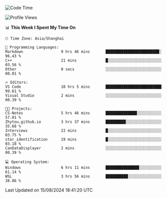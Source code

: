 <!--START_SECTION:waka-->
![Code Time](http://img.shields.io/badge/Code%20Time-1%2C902%20hrs%2040%20mins-blue)

![Profile Views](http://img.shields.io/badge/Profile%20Views-3-blue)

📊 **This Week I Spent My Time On** 

```text
🕑︎ Time Zone: Asia/Shanghai

💬 Programming Languages: 
Markdown                 9 hrs 46 mins       ████████████████████████░   96.43 % 
C++                      21 mins             █░░░░░░░░░░░░░░░░░░░░░░░░   03.56 % 
Other                    0 secs              ░░░░░░░░░░░░░░░░░░░░░░░░░   00.01 % 

🔥 Editors: 
VS Code                  10 hrs 5 mins       █████████████████████████   99.61 % 
Visual Studio            2 mins              ░░░░░░░░░░░░░░░░░░░░░░░░░   00.39 % 

🐱‍💻 Projects: 
CS-Notes                 5 hrs 46 mins       ██████████████░░░░░░░░░░░   57.01 % 
Zhytou.github.io         3 hrs 37 mins       █████████░░░░░░░░░░░░░░░░   35.68 % 
Interviews               22 mins             █░░░░░░░░░░░░░░░░░░░░░░░░   03.75 % 
star_identification      19 mins             █░░░░░░░░░░░░░░░░░░░░░░░░   03.18 % 
CanDataDisplayer         2 mins              ░░░░░░░░░░░░░░░░░░░░░░░░░   00.39 % 

💻 Operating System: 
Windows                  6 hrs 11 mins       ███████████████░░░░░░░░░░   61.14 % 
WSL                      3 hrs 56 mins       ██████████░░░░░░░░░░░░░░░   38.86 % 
```


 Last Updated on 15/08/2024 18:41:20 UTC
<!--END_SECTION:waka-->